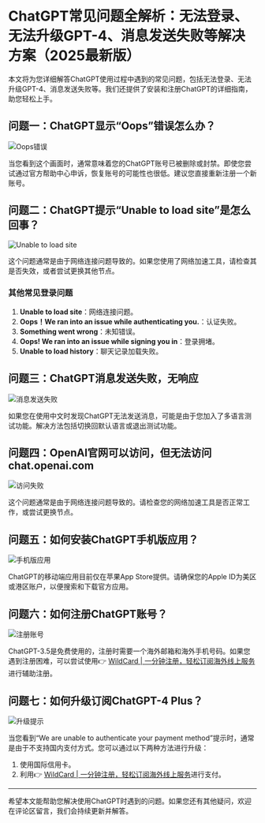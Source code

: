 # ChatGPT常见问题全解析：无法登录、无法升级GPT-4、消息发送失败等解决方案（2025最新版）

本文将为您详细解答ChatGPT使用过程中遇到的常见问题，包括无法登录、无法升级GPT-4、消息发送失败等。我们还提供了安装和注册ChatGPT的详细指南，助您轻松上手。

## 问题一：ChatGPT显示“Oops”错误怎么办？

![Oops错误](https://bbtdd.com/img/32272409791304.webp)

当您看到这个画面时，通常意味着您的ChatGPT账号已被删除或封禁。即使您尝试通过官方帮助中心申诉，恢复账号的可能性也很低。建议您直接重新注册一个新账号。

## 问题二：ChatGPT提示“Unable to load site”是怎么回事？

![Unable to load site](https://bbtdd.com/img/92240941629375.webp)

这个问题通常是由于网络连接问题导致的。如果您使用了网络加速工具，请检查其是否失效，或者尝试更换其他节点。

### 其他常见登录问题

1. **Unable to load site**：网络连接问题。
2. **Oops！We ran into an issue while authenticating you.**：认证失败。
3. **Something went wrong**：未知错误。
4. **Oops! We ran into an issue while signing you in**：登录拥堵。
5. **Unable to load history**：聊天记录加载失败。

## 问题三：ChatGPT消息发送失败，无响应

![消息发送失败](https://bbtdd.com/img/73325026761255.webp)

如果您在使用中文时发现ChatGPT无法发送消息，可能是由于您加入了多语言测试功能。解决方法包括切换回默认语言或退出测试功能。

## 问题四：OpenAI官网可以访问，但无法访问chat.openai.com

![访问失败](https://bbtdd.com/img/63007492.webp)

这个问题通常是由于网络连接问题导致的。请检查您的网络加速工具是否正常工作，或尝试更换节点。

## 问题五：如何安装ChatGPT手机版应用？

![手机版应用](https://bbtdd.com/img/23649805268082.webp)

ChatGPT的移动端应用目前仅在苹果App Store提供。请确保您的Apple ID为美区或港区账户，以便搜索和下载官方应用。

## 问题六：如何注册ChatGPT账号？

![注册账号](https://bbtdd.com/img/560615645015052.webp)

ChatGPT-3.5是免费使用的，注册时需要一个海外邮箱和海外手机号码。如果您遇到注册困难，可以尝试使用👉 [WildCard | 一分钟注册，轻松订阅海外线上服务](https://bbtdd.com/WildCard)进行辅助注册。

## 问题七：如何升级订阅ChatGPT-4 Plus？

![升级提示](https://bbtdd.com/img/685679807.webp)

当您看到“We are unable to authenticate your payment method”提示时，通常是由于不支持国内支付方式。您可以通过以下两种方法进行升级：

1. 使用国际信用卡。
2. 利用👉 [WildCard | 一分钟注册，轻松订阅海外线上服务](https://bbtdd.com/WildCard)进行支付。

---

希望本文能帮助您解决使用ChatGPT时遇到的问题。如果您还有其他疑问，欢迎在评论区留言，我们会持续更新并解答。